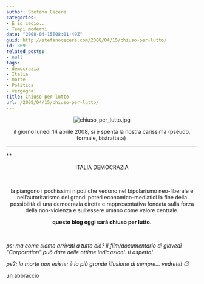 ```yaml
---
author: Stefano Cecere
categories:
- E io cecio..
- Tempi moderni
date: "2008-04-15T08:01:49Z"
guid: http://stefanocecere.com/2008/04/15/chiuso-per-lutto/
id: 869
related_posts:
- null
tags:
- democrazia
- Italia
- morte
- Politica
- vergogna!
title: Chiuso per lutto
url: /2008/04/15/chiuso-per-lutto/
---
```


<p style="text-align: center">
  <img src="http://stefanocecere.com/wp-content/uploads/sites/3/2008/04/chiuso_per_lutto.jpg" alt="chiuso_per_lutto.jpg" align="center" />
</p>

<p style="text-align: center">
  il giorno lunedì 14 aprile 2008, si è spenta la nostra carissima (pseudo, formale, bistrattata) 
</p>

 **** **** **** **** **** **** ****
** 

<p style="text-align: center">
  ITALIA DEMOCRAZIA
</p>

</strong>  

<p style="text-align: center">
  la piangono i pochissimi nipoti che vedono nel bipolarismo neo-liberale e nell&#8217;autoritarismo dei grandi poteri economico-mediatici la fine della possibilità di una democrazia diretta e rappresentativa fondata sulla forza della non-violenza e sull&#8217;essere umano come valore centrale.
</p>

<p style="text-align: center">
  <strong>questo blog oggi sarà chiuso per lutto.</strong>
</p>

<p style="text-align: left">
   
</p>

<p style="text-align: left">
  <span style="font-style: italic" class="Apple-style-span">ps: ma come siamo arrivati a tutto ciò? il film/documentario di giovedì &#8220;Corporation&#8221; può dare delle ottime indicazioni. ti aspetto! </span>
</p>

<p style="text-align: left">
  <span style="font-style: italic" class="Apple-style-span">ps2: la morte non esiste: è la più grande illusione di sempre&#8230; vedrete! 😉</span>
</p>

<p style="text-align: left">
  un abbraccio
</p>